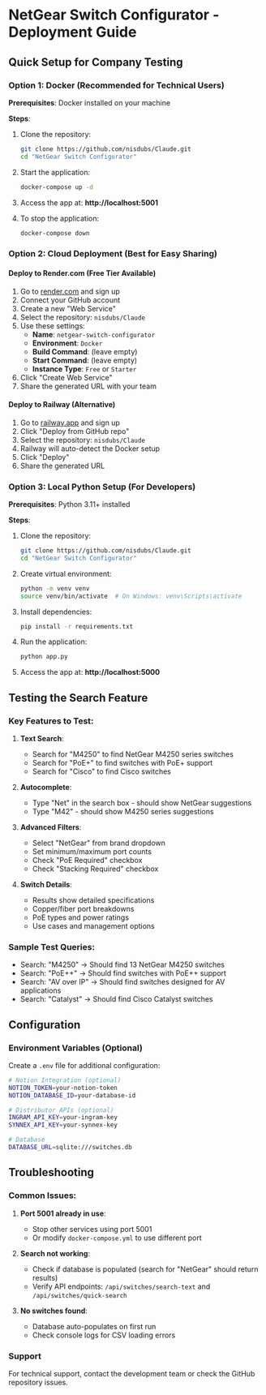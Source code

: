 # NetGear Switch Configurator - Deployment Guide

## Quick Setup for Company Testing

### Option 1: Docker (Recommended for Technical Users)

**Prerequisites**: Docker installed on your machine

**Steps**:
1. Clone the repository:
   ```bash
   git clone https://github.com/nisdubs/Claude.git
   cd "NetGear Switch Configurator"
   ```

2. Start the application:
   ```bash
   docker-compose up -d
   ```

3. Access the app at: **http://localhost:5001**

4. To stop the application:
   ```bash
   docker-compose down
   ```

### Option 2: Cloud Deployment (Best for Easy Sharing)

#### Deploy to Render.com (Free Tier Available)

1. Go to [render.com](https://render.com) and sign up
2. Connect your GitHub account
3. Create a new "Web Service"
4. Select the repository: `nisdubs/Claude`
5. Use these settings:
   - **Name**: `netgear-switch-configurator`
   - **Environment**: `Docker`
   - **Build Command**: (leave empty)
   - **Start Command**: (leave empty)
   - **Instance Type**: `Free` or `Starter`
6. Click "Create Web Service"
7. Share the generated URL with your team

#### Deploy to Railway (Alternative)

1. Go to [railway.app](https://railway.app) and sign up
2. Click "Deploy from GitHub repo"
3. Select the repository: `nisdubs/Claude`
4. Railway will auto-detect the Docker setup
5. Click "Deploy"
6. Share the generated URL

### Option 3: Local Python Setup (For Developers)

**Prerequisites**: Python 3.11+ installed

**Steps**:
1. Clone the repository:
   ```bash
   git clone https://github.com/nisdubs/Claude.git
   cd "NetGear Switch Configurator"
   ```

2. Create virtual environment:
   ```bash
   python -m venv venv
   source venv/bin/activate  # On Windows: venv\Scripts\activate
   ```

3. Install dependencies:
   ```bash
   pip install -r requirements.txt
   ```

4. Run the application:
   ```bash
   python app.py
   ```

5. Access the app at: **http://localhost:5000**

## Testing the Search Feature

### Key Features to Test:

1. **Text Search**:
   - Search for "M4250" to find NetGear M4250 series switches
   - Search for "PoE+" to find switches with PoE+ support
   - Search for "Cisco" to find Cisco switches

2. **Autocomplete**:
   - Type "Net" in the search box - should show NetGear suggestions
   - Type "M42" - should show M4250 series suggestions

3. **Advanced Filters**:
   - Select "NetGear" from brand dropdown
   - Set minimum/maximum port counts
   - Check "PoE Required" checkbox
   - Check "Stacking Required" checkbox

4. **Switch Details**:
   - Results show detailed specifications
   - Copper/fiber port breakdowns
   - PoE types and power ratings
   - Use cases and management options

### Sample Test Queries:

- Search: "M4250" → Should find 13 NetGear M4250 switches
- Search: "PoE++" → Should find switches with PoE++ support
- Search: "AV over IP" → Should find switches designed for AV applications
- Search: "Catalyst" → Should find Cisco Catalyst switches

## Configuration

### Environment Variables (Optional)

Create a `.env` file for additional configuration:

```bash
# Notion Integration (optional)
NOTION_TOKEN=your-notion-token
NOTION_DATABASE_ID=your-database-id

# Distributor APIs (optional)
INGRAM_API_KEY=your-ingram-key
SYNNEX_API_KEY=your-synnex-key

# Database
DATABASE_URL=sqlite:///switches.db
```

## Troubleshooting

### Common Issues:

1. **Port 5001 already in use**: 
   - Stop other services using port 5001
   - Or modify `docker-compose.yml` to use different port

2. **Search not working**:
   - Check if database is populated (search for "NetGear" should return results)
   - Verify API endpoints: `/api/switches/search-text` and `/api/switches/quick-search`

3. **No switches found**:
   - Database auto-populates on first run
   - Check console logs for CSV loading errors

### Support

For technical support, contact the development team or check the GitHub repository issues.